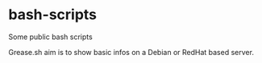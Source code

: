 # bash-scripts
Some public bash scripts

Grease.sh aim is to show basic infos on a Debian or RedHat based server. 

